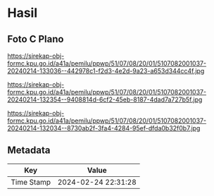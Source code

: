 # Hasil

## Foto C Plano

https://sirekap-obj-formc.kpu.go.id/a41a/pemilu/ppwp/51/07/08/20/01/5107082001037-20240214-133036--442978c1-f2d3-4e2d-9a23-a653d344cc4f.jpg

https://sirekap-obj-formc.kpu.go.id/a41a/pemilu/ppwp/51/07/08/20/01/5107082001037-20240214-132354--9408814d-6cf2-45eb-8187-4dad7a727b5f.jpg

https://sirekap-obj-formc.kpu.go.id/a41a/pemilu/ppwp/51/07/08/20/01/5107082001037-20240214-132034--8730ab2f-3fa4-4284-95ef-dfda0b32f0b7.jpg


## Metadata

| Key        | Value               |
| ---------- | ------------------- |
| Time Stamp | 2024-02-24 22:31:28 |



